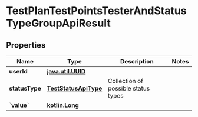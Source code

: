 
# TestPlanTestPointsTesterAndStatusTypeGroupApiResult

## Properties
| Name | Type | Description | Notes |
| ------------ | ------------- | ------------- | ------------- |
| **userId** | [**java.util.UUID**](java.util.UUID.md) |  |  |
| **statusType** | [**TestStatusApiType**](TestStatusApiType.md) | Collection of possible status types |  |
| **&#x60;value&#x60;** | **kotlin.Long** |  |  |




